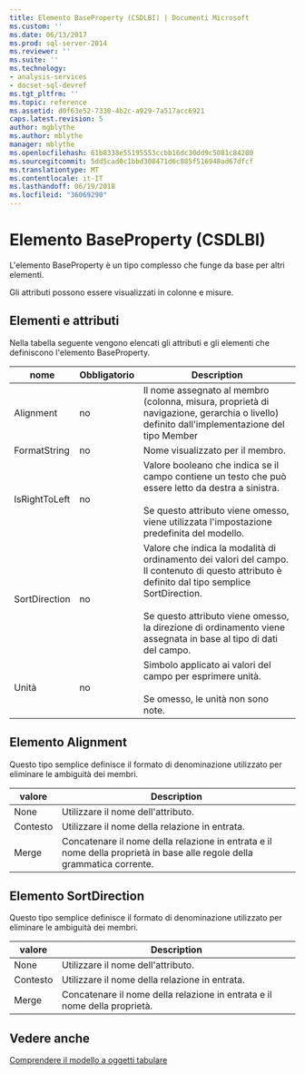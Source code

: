 ```yaml
---
title: Elemento BaseProperty (CSDLBI) | Documenti Microsoft
ms.custom: ''
ms.date: 06/13/2017
ms.prod: sql-server-2014
ms.reviewer: ''
ms.suite: ''
ms.technology:
- analysis-services
- docset-sql-devref
ms.tgt_pltfrm: ''
ms.topic: reference
ms.assetid: d0f63e52-7330-4b2c-a929-7a517acc6921
caps.latest.revision: 5
author: mgblythe
ms.author: mblythe
manager: mblythe
ms.openlocfilehash: 61b8338e55195553ccbb16dc30dd9c5081c84280
ms.sourcegitcommit: 5dd5cad0c1bbd308471d6c885f516948ad67dfcf
ms.translationtype: MT
ms.contentlocale: it-IT
ms.lasthandoff: 06/19/2018
ms.locfileid: "36069290"
---
```

# <a name="baseproperty-element-csdlbi"></a>Elemento BaseProperty (CSDLBI)
  L'elemento BaseProperty è un tipo complesso che funge da base per altri elementi.  
  
 Gli attributi possono essere visualizzati in colonne e misure.  
  
## <a name="elements-and-attributes"></a>Elementi e attributi  
 Nella tabella seguente vengono elencati gli attributi e gli elementi che definiscono l'elemento BaseProperty.  
  
|nome|Obbligatorio|Description|  
|----------|-----------------|-----------------|  
|Alignment|no|Il nome assegnato al membro (colonna, misura, proprietà di navigazione, gerarchia o livello) definito dall'implementazione del tipo Member|  
|FormatString|no|Nome visualizzato per il membro.|  
|IsRightToLeft|no|Valore booleano che indica se il campo contiene un testo che può essere letto da destra a sinistra.<br /><br /> Se questo attributo viene omesso, viene utilizzata l'impostazione predefinita del modello.|  
|SortDirection|no|Valore che indica la modalità di ordinamento dei valori del campo. Il contenuto di questo attributo è definito dal tipo semplice SortDirection.<br /><br /> Se questo attributo viene omesso, la direzione di ordinamento viene assegnata in base al tipo di dati del campo.|  
|Unità|no|Simbolo applicato ai valori del campo per esprimere unità.<br /><br /> Se omesso, le unità non sono note.|  
  
## <a name="alignment-element"></a>Elemento Alignment  
 Questo tipo semplice definisce il formato di denominazione utilizzato per eliminare le ambiguità dei membri.  
  
|valore|Description|  
|-----------|-----------------|  
|None|Utilizzare il nome dell'attributo.|  
|Contesto|Utilizzare il nome della relazione in entrata.|  
|Merge|Concatenare il nome della relazione in entrata e il nome della proprietà in base alle regole della grammatica corrente.|  
  
## <a name="sortdirection-element"></a>Elemento SortDirection  
 Questo tipo semplice definisce il formato di denominazione utilizzato per eliminare le ambiguità dei membri.  
  
|valore|Description|  
|-----------|-----------------|  
|None|Utilizzare il nome dell'attributo.|  
|Contesto|Utilizzare il nome della relazione in entrata.|  
|Merge|Concatenare il nome della relazione in entrata e il nome della proprietà.|  
  
## <a name="see-also"></a>Vedere anche  
 [Comprendere il modello a oggetti tabulare](../representation/understanding-tabular-object-model-at-levels-1050-through-1103.md)  
  
  